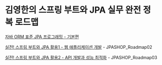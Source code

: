 # 김영한의 스프링 부트와 JPA 실무 완전 정복 로드맵

<a href="https://github.com/KyumPaKa/JPAStudy/tree/master/RoadMap01">자바 ORM 표준 JPA 프로그래밍 - 기본편</a>

<a href="https://github.com/KyumPaKa/JPAStudy/tree/master/jpashop">실전! 스프링 부트와 JPA 활용1 - 웹 애플리케이션 개발</a> - JPASHOP_Roadmap02

<a href="https://github.com/KyumPaKa/JPAStudy/tree/master/jpashop">실전! 스프링 부트와 JPA 활용2 - API 개발과 성능 최적화</a> - JPASHOP_Roadmap03
